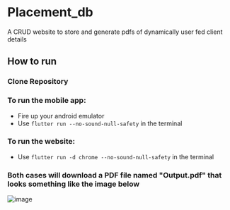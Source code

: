 # Placement_db
A CRUD website to store and generate pdfs of dynamically user fed client details

## How to run
### Clone Repository
### To run the mobile app:
- Fire up your android emulator
- Use `flutter run --no-sound-null-safety` in the terminal
### To run the website:
- Use `flutter run -d chrome --no-sound-null-safety` in the terminal
### Both cases will download a PDF file named "Output.pdf" that looks something like the image below

![image](https://user-images.githubusercontent.com/54461744/133322151-aa84f442-4fbb-45b7-be98-1a7883ad6299.png)
